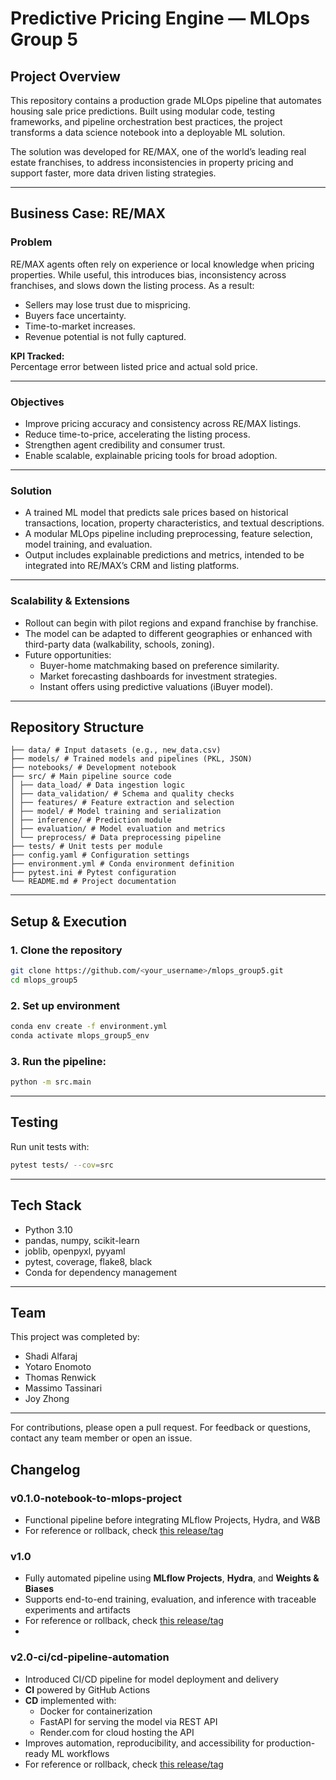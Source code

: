 # Predictive Pricing Engine — MLOps Group 5

## Project Overview
This repository contains a production grade MLOps pipeline that automates housing sale price predictions. Built using modular code, testing frameworks, and pipeline orchestration best practices, the project transforms a data science notebook into a deployable ML solution.

The solution was developed for RE/MAX, one of the world’s leading real estate franchises, to address inconsistencies in property pricing and support faster, more data driven listing strategies.

---

## Business Case: RE/MAX
### Problem
RE/MAX agents often rely on experience or local knowledge when pricing properties. While useful, this introduces bias, inconsistency across franchises, and slows down the listing process. As a result:
- Sellers may lose trust due to mispricing.
- Buyers face uncertainty.
- Time-to-market increases.
- Revenue potential is not fully captured.

**KPI Tracked:**  
Percentage error between listed price and actual sold price.

---

### Objectives
- Improve pricing accuracy and consistency across RE/MAX listings.
- Reduce time-to-price, accelerating the listing process.
- Strengthen agent credibility and consumer trust.
- Enable scalable, explainable pricing tools for broad adoption.

---

### Solution
- A trained ML model that predicts sale prices based on historical transactions, location, property characteristics, and textual descriptions.
- A modular MLOps pipeline including preprocessing, feature selection, model training, and evaluation.
- Output includes explainable predictions and metrics, intended to be integrated into RE/MAX’s CRM and listing platforms.

---

### Scalability & Extensions
- Rollout can begin with pilot regions and expand franchise by franchise.
- The model can be adapted to different geographies or enhanced with third-party data (walkability, schools, zoning).
- Future opportunities:
  - Buyer-home matchmaking based on preference similarity.
  - Market forecasting dashboards for investment strategies.
  - Instant offers using predictive valuations (iBuyer model).

---

## Repository Structure
```
├── data/ # Input datasets (e.g., new_data.csv)
├── models/ # Trained models and pipelines (PKL, JSON)
├── notebooks/ # Development notebook
├── src/ # Main pipeline source code
│ ├── data_load/ # Data ingestion logic
│ ├── data_validation/ # Schema and quality checks
│ ├── features/ # Feature extraction and selection
│ ├── model/ # Model training and serialization
│ ├── inference/ # Prediction module
│ ├── evaluation/ # Model evaluation and metrics
│ └── preprocess/ # Data preprocessing pipeline
├── tests/ # Unit tests per module
├── config.yaml # Configuration settings
├── environment.yml # Conda environment definition
├── pytest.ini # Pytest configuration
└── README.md # Project documentation
```
---

## Setup & Execution
### 1. Clone the repository
```bash
git clone https://github.com/<your_username>/mlops_group5.git
cd mlops_group5
```
### 2. Set up environment
```bash
conda env create -f environment.yml
conda activate mlops_group5_env
```
### 3. Run the pipeline:
```bash
python -m src.main
```
---

## Testing
Run unit tests with:
```bash
pytest tests/ --cov=src
```

---

## Tech Stack
- Python 3.10
- pandas, numpy, scikit-learn
- joblib, openpyxl, pyyaml
- pytest, coverage, flake8, black
- Conda for dependency management

---

## Team 
This project was completed by:
- Shadi Alfaraj
- Yotaro Enomoto
- Thomas Renwick
- Massimo Tassinari
- Joy Zhong

--- 

For contributions, please open a pull request.
For feedback or questions, contact any team member or open an issue.

## Changelog

### v0.1.0-notebook-to-mlops-project
- Functional pipeline before integrating MLflow Projects, Hydra, and W&B
- For reference or rollback, check [this release/tag](https://github.com/thomasrenwickm/mlops_group5/releases/tag/v0.1.0-notebook-to-mlops-project)

### v1.0
- Fully automated pipeline using **MLflow Projects**, **Hydra**, and **Weights & Biases**
- Supports end-to-end training, evaluation, and inference with traceable experiments and artifacts
- For reference or rollback, check [this release/tag](https://github.com/thomasrenwickm/mlops_group5/releases/tag/v1.0)
- 

### v2.0-ci/cd-pipeline-automation

- Introduced CI/CD pipeline for model deployment and delivery
- **CI** powered by GitHub Actions
- **CD** implemented with:
  - Docker for containerization
  - FastAPI for serving the model via REST API
  - Render.com for cloud hosting the API
- Improves automation, reproducibility, and accessibility for production-ready ML workflows
- For reference or rollback, check [this release/tag](https://github.com/thomasrenwickm/mlops_group5/releases/tag/v2.0-ci%2Fcd-pipeline-automation)
